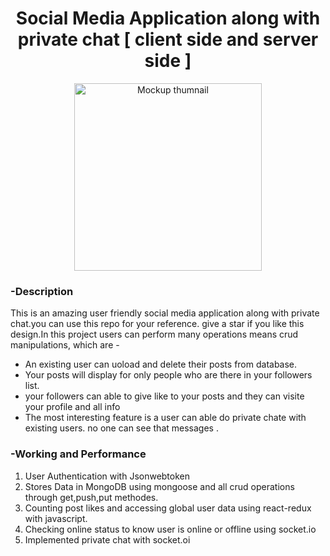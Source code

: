 
<div align="center">
    <h1 align="center">Social Media Application along with private chat [ client side and server side ] </h1>
  <img alt="Mockup thumnail" src="https://portfolio-murali-krishna.netlify.app/assets/images/Socialmediathumb.png" width="300px" align="center" />
</div>
<div>
  <h3>-Description</h3>
  <p>This is an amazing user friendly social media application along with private chat.you can use this repo for your reference. give a star if you like this design.In this project users can perform many operations means crud manipulations, which are -</p>
  <ul>
    <li>An existing user can uoload and delete their posts from database.</li>
    <li>Your posts will display for only people who are there in your followers list.</li>
    <li>your followers can able to give like to your posts and they can visite your profile and all info </li>
    <li>The most interesting feature is a user can able do private chate with existing users. no one can see that messages .</li>
  </ul>
  
</div>
<div>
    <h3>-Working and Performance</h3>
    <ol>
    <li>User Authentication with Jsonwebtoken</li>
    <li>Stores Data in MongoDB using mongoose and all crud operations through get,push,put methodes.</li>
    <li>Counting post likes and accessing global user data using react-redux with javascript.</li>
    <li>Checking online status to know user is online or offline using socket.io</li>
    <li>Implemented private chat with socket.oi</li>
    </ol>
</div>
